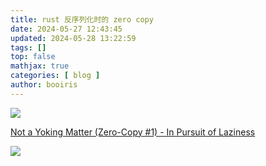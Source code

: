 ```yaml
---
title: rust 反序列化时的 zero copy 
date: 2024-05-27 12:43:45 
updated: 2024-05-28 13:22:59
tags: [] 
top: false
mathjax: true
categories: [ blog ]
author: booiris
---
```


![](https://cdn.jsdelivr.net/gh/booiris-cdn/img@main/20240528130113.png)

[Not a Yoking Matter (Zero-Copy #1) - In Pursuit of Laziness](https://manishearth.github.io/blog/2022/08/03/zero-copy-1-not-a-yoking-matter/)

![](https://cdn.jsdelivr.net/gh/booiris-cdn/img@main/20240528125002.png)
